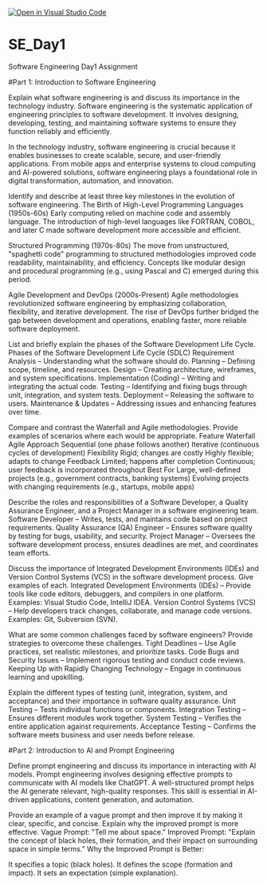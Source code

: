 [![Open in Visual Studio Code](https://classroom.github.com/assets/open-in-vscode-2e0aaae1b6195c2367325f4f02e2d04e9abb55f0b24a779b69b11b9e10269abc.svg)](https://classroom.github.com/online_ide?assignment_repo_id=18517069&assignment_repo_type=AssignmentRepo)
# SE_Day1
Software Engineering Day1 Assignment

#Part 1: Introduction to Software Engineering

Explain what software engineering is and discuss its importance in the technology industry.
Software engineering is the systematic application of engineering principles to software development. It involves designing, developing, testing, and maintaining software systems to ensure they function reliably and efficiently.

In the technology industry, software engineering is crucial because it enables businesses to create scalable, secure, and user-friendly applications. From mobile apps and enterprise systems to cloud computing and AI-powered solutions, software engineering plays a foundational role in digital transformation, automation, and innovation.

Identify and describe at least three key milestones in the evolution of software engineering.
The Birth of High-Level Programming Languages (1950s-60s)
Early computing relied on machine code and assembly language. The introduction of high-level languages like FORTRAN, COBOL, and later C made software development more accessible and efficient.

Structured Programming (1970s-80s)
The move from unstructured, "spaghetti code" programming to structured methodologies improved code readability, maintainability, and efficiency. Concepts like modular design and procedural programming (e.g., using Pascal and C) emerged during this period.

Agile Development and DevOps (2000s-Present)
Agile methodologies revolutionized software engineering by emphasizing collaboration, flexibility, and iterative development. The rise of DevOps further bridged the gap between development and operations, enabling faster, more reliable software deployment.

List and briefly explain the phases of the Software Development Life Cycle.
Phases of the Software Development Life Cycle (SDLC)
Requirement Analysis – Understanding what the software should do.
Planning – Defining scope, timeline, and resources.
Design – Creating architecture, wireframes, and system specifications.
Implementation (Coding) – Writing and integrating the actual code.
Testing – Identifying and fixing bugs through unit, integration, and system tests.
Deployment – Releasing the software to users.
Maintenance & Updates – Addressing issues and enhancing features over time.

Compare and contrast the Waterfall and Agile methodologies. Provide examples of scenarios where each would be appropriate.
Feature	Waterfall	Agile
Approach	Sequential (one phase follows another)	Iterative (continuous cycles of development)
Flexibility	Rigid; changes are costly	Highly flexible; adapts to change
Feedback	Limited; happens after completion	Continuous; user feedback is incorporated throughout
Best For	Large, well-defined projects (e.g., government contracts, banking systems)	Evolving projects with changing requirements (e.g., startups, mobile apps)

Describe the roles and responsibilities of a Software Developer, a Quality Assurance Engineer, and a Project Manager in a software engineering team.
Software Developer – Writes, tests, and maintains code based on project requirements.
Quality Assurance (QA) Engineer – Ensures software quality by testing for bugs, usability, and security.
Project Manager – Oversees the software development process, ensures deadlines are met, and coordinates team efforts.

Discuss the importance of Integrated Development Environments (IDEs) and Version Control Systems (VCS) in the software development process. Give examples of each.
Integrated Development Environments (IDEs) – Provide tools like code editors, debuggers, and compilers in one platform. Examples: Visual Studio Code, IntelliJ IDEA.
Version Control Systems (VCS) – Help developers track changes, collaborate, and manage code versions. Examples: Git, Subversion (SVN).

What are some common challenges faced by software engineers? Provide strategies to overcome these challenges.
Tight Deadlines – Use Agile practices, set realistic milestones, and prioritize tasks.
Code Bugs and Security Issues – Implement rigorous testing and conduct code reviews.
Keeping Up with Rapidly Changing Technology – Engage in continuous learning and upskilling.

Explain the different types of testing (unit, integration, system, and acceptance) and their importance in software quality assurance.
Unit Testing – Tests individual functions or components.
Integration Testing – Ensures different modules work together.
System Testing – Verifies the entire application against requirements.
Acceptance Testing – Confirms the software meets business and user needs before release.


#Part 2: Introduction to AI and Prompt Engineering


Define prompt engineering and discuss its importance in interacting with AI models.
Prompt engineering involves designing effective prompts to communicate with AI models like ChatGPT. A well-structured prompt helps the AI generate relevant, high-quality responses. This skill is essential in AI-driven applications, content generation, and automation.

Provide an example of a vague prompt and then improve it by making it clear, specific, and concise. Explain why the improved prompt is more effective.
Vague Prompt: "Tell me about space."
Improved Prompt: "Explain the concept of black holes, their formation, and their impact on surrounding space in simple terms."
Why the Improved Prompt is Better:

It specifies a topic (black holes).
It defines the scope (formation and impact).
It sets an expectation (simple explanation).
